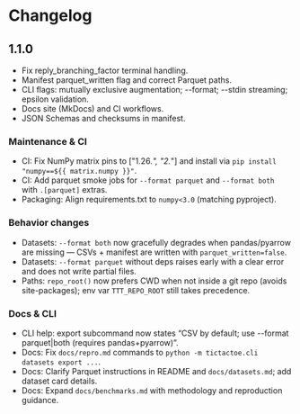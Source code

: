 # Changelog

## 1.1.0

- Fix reply_branching_factor terminal handling.
- Manifest parquet_written flag and correct Parquet paths.
- CLI flags: mutually exclusive augmentation; --format; --stdin streaming; epsilon validation.
- Docs site (MkDocs) and CI workflows.
- JSON Schemas and checksums in manifest.

### Maintenance & CI

- CI: Fix NumPy matrix pins to ["1.26.*", "2.*"] and install via `pip install "numpy==${{ matrix.numpy }}"`.
- CI: Add parquet smoke jobs for `--format parquet` and `--format both` with `.[parquet]` extras.
- Packaging: Align requirements.txt to `numpy<3.0` (matching pyproject).

### Behavior changes

- Datasets: `--format both` now gracefully degrades when pandas/pyarrow are missing — CSVs + manifest are written with `parquet_written=false`.
- Datasets: `--format parquet` without deps raises early with a clear error and does not write partial files.
- Paths: `repo_root()` now prefers CWD when not inside a git repo (avoids site-packages); env var `TTT_REPO_ROOT` still takes precedence.

### Docs & CLI

- CLI help: export subcommand now states “CSV by default; use --format parquet|both (requires pandas+pyarrow)”.
- Docs: Fix `docs/repro.md` commands to `python -m tictactoe.cli datasets export ...`.
- Docs: Clarify Parquet instructions in README and `docs/datasets.md`; add dataset card details.
- Docs: Expand `docs/benchmarks.md` with methodology and reproduction guidance.
